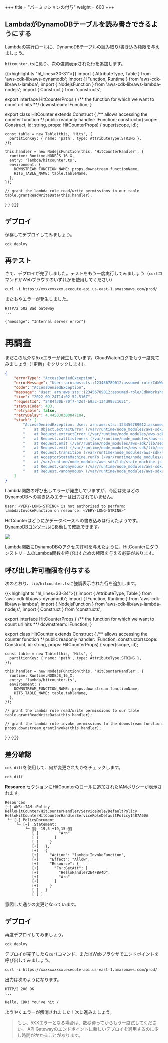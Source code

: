 +++
title = "パーミッションの付与"
weight = 600
+++

## LambdaがDynamoDBテーブルを読み書きできるようにする

Lambdaの実行ロールに、DynamoDBテーブルの読み取り/書き込み権限を与えましょう。

`hitcounter.ts`に戻り、次の強調表示された行を追加します。

{{<highlight ts "hl_lines=30-31">}}
import { AttributeType, Table } from 'aws-cdk-lib/aws-dynamodb';
import { IFunction, Runtime } from 'aws-cdk-lib/aws-lambda';
import { NodejsFunction } from 'aws-cdk-lib/aws-lambda-nodejs';
import { Construct } from 'constructs';

export interface HitCounterProps {
  /** the function for which we want to count url hits **/
  downstream: IFunction;
}

export class HitCounter extends Construct {
  /** allows accessing the counter function */
  public readonly handler: IFunction;
  constructor(scope: Construct, id: string, props: HitCounterProps) {
    super(scope, id);

    const table = new Table(this, 'Hits', {
      partitionKey: { name: 'path', type: AttributeType.STRING },
    });

    this.handler = new NodejsFunction(this, 'HitCounterHandler', {
      runtime: Runtime.NODEJS_16_X,
      entry: 'lambda/hitcounter.ts',
      environment: {
        DOWNSTREAM_FUNCTION_NAME: props.downstream.functionName,
        HITS_TABLE_NAME: table.tableName,
      },
    });

    // grant the lambda role read/write permissions to our table
    table.grantReadWriteData(this.handler);
  }
}
{{</highlight>}}

## デプロイ

保存してデプロイしてみましょう。

```
cdk deploy
```

## 再テスト

さて、デプロイが完了しました。テストをもう一度実行してみましょう（`curl`コマンドかWebブラウザのいずれかを使用してください）

```
curl -i https://xxxxxxxxxx.execute-api.us-east-1.amazonaws.com/prod/
```

またもやエラーが発生しました。

```
HTTP/2 502 Bad Gateway
...

{"message": "Internal server error"}
```

# 再調査

まだこの厄介な5xxエラーが発生しています。CloudWatchログをもう一度見てみましょう（「更新」をクリックします）。

```json
{
    "errorType": "AccessDeniedException",
    "errorMessage": "User: arn:aws:sts::123456789012:assumed-role/CdkWorkshopStack-HelloHitCounterHitCounterHandlerS-1234567890123/CdkWorkshopStack-HelloHitCounterHitCounterHandlerD-123456789012 is not authorized to perform: lambda:InvokeFunction on resource: arn:aws:lambda:ap-northeast-1:123456789012:function:CdkWorkshopStack-HelloHandler2E4FBA4D-123456789012 because no identity-based policy allows the lambda:InvokeFunction action",
    "code": "AccessDeniedException",
    "message": "User: arn:aws:sts::123456789012:assumed-role/CdkWorkshopStack-HelloHitCounterHitCounterHandlerS-1234567890123/CdkWorkshopStack-HelloHitCounterHitCounterHandlerD-123456789012 is not authorized to perform: lambda:InvokeFunction on resource: arn:aws:lambda:ap-northeast-1:123456789012:function:CdkWorkshopStack-HelloHandler2E4FBA4D-123456789012 because no identity-based policy allows the lambda:InvokeFunction action",
    "time": "2022-09-24T14:02:52.516Z",
    "requestId": "2484f30b-70f7-42df-b9ac-134d995c1631",
    "statusCode": 403,
    "retryable": false,
    "retryDelay": 4.445030300047104,
    "stack": [
        "AccessDeniedException: User: arn:aws:sts::123456789012:assumed-role/CdkWorkshopStack-HelloHitCounterHitCounterHandlerS-1234567890123/CdkWorkshopStack-HelloHitCounterHitCounterHandlerD-123456789012 is not authorized to perform: lambda:InvokeFunction on resource: arn:aws:lambda:ap-northeast-1:123456789012:function:CdkWorkshopStack-HelloHandler2E4FBA4D-123456789012 because no identity-based policy allows the lambda:InvokeFunction action",
        "    at Object.extractError (/var/runtime/node_modules/aws-sdk/lib/protocol/json.js:52:27)",
        "    at Request.extractError (/var/runtime/node_modules/aws-sdk/lib/protocol/rest_json.js:49:8)",
        "    at Request.callListeners (/var/runtime/node_modules/aws-sdk/lib/sequential_executor.js:106:20)",
        "    at Request.emit (/var/runtime/node_modules/aws-sdk/lib/sequential_executor.js:78:10)",
        "    at Request.emit (/var/runtime/node_modules/aws-sdk/lib/request.js:686:14)",
        "    at Request.transition (/var/runtime/node_modules/aws-sdk/lib/request.js:22:10)",
        "    at AcceptorStateMachine.runTo (/var/runtime/node_modules/aws-sdk/lib/state_machine.js:14:12)",
        "    at /var/runtime/node_modules/aws-sdk/lib/state_machine.js:26:10",
        "    at Request.<anonymous> (/var/runtime/node_modules/aws-sdk/lib/request.js:38:9)",
        "    at Request.<anonymous> (/var/runtime/node_modules/aws-sdk/lib/request.js:688:12)"
    ]
}
```

Lambda関数の呼び出しエラーが発生していますが、今回は先ほどのDynamoDBへの書き込みエラーは出力されていません。

```
User: <VERY-LONG-STRING> is not authorized to perform: lambda:InvokeFunction on resource: <VERY-LONG-STRING>"
```

HitCounterはどうにかデータベースへの書き込みは行えたようです。
[DynamoDBコンソール](https://console.aws.amazon.com/dynamodb/home)に移動して確認できます。

![](./logs5.png)

Lambda関数にDynamoDBのアクセス許可を与えたように、HitCounterにダウンストリームのLambda関数を呼び出すための権限を与える必要があります。

## 呼び出し許可権限を付与する

次のとおり、`lib/hitcounter.ts`に強調表示された行を追加します。

{{<highlight ts "hl_lines=33-34">}}
import { AttributeType, Table } from 'aws-cdk-lib/aws-dynamodb';
import { IFunction, Runtime } from 'aws-cdk-lib/aws-lambda';
import { NodejsFunction } from 'aws-cdk-lib/aws-lambda-nodejs';
import { Construct } from 'constructs';

export interface HitCounterProps {
  /** the function for which we want to count url hits **/
  downstream: IFunction;
}

export class HitCounter extends Construct {
  /** allows accessing the counter function */
  public readonly handler: IFunction;
  constructor(scope: Construct, id: string, props: HitCounterProps) {
    super(scope, id);

    const table = new Table(this, 'Hits', {
      partitionKey: { name: 'path', type: AttributeType.STRING },
    });

    this.handler = new NodejsFunction(this, 'HitCounterHandler', {
      runtime: Runtime.NODEJS_16_X,
      entry: 'lambda/hitcounter.ts',
      environment: {
        DOWNSTREAM_FUNCTION_NAME: props.downstream.functionName,
        HITS_TABLE_NAME: table.tableName,
      },
    });

    // grant the lambda role read/write permissions to our table
    table.grantReadWriteData(this.handler);

    // grant the lambda role invoke permissions to the downstream function
    props.downstream.grantInvoke(this.handler);
  }
}
{{</highlight>}}

## 差分確認

`cdk diff`を使用して、何が変更されたかをチェックします。

```
cdk diff
```

**Resource** セクションにHitCounterのロールに追加されたIAMポリシーが表示されます。

```
Resources
[~] AWS::IAM::Policy HelloHitCounter/HitCounterHandler/ServiceRole/DefaultPolicy HelloHitCounterHitCounterHandlerServiceRoleDefaultPolicy1487A60A
 └─ [~] PolicyDocument
     └─ [~] .Statement:
         └─ @@ -19,5 +19,15 @@
            [ ]         "Arn"
            [ ]       ]
            [ ]     }
            [+]   },
            [+]   {
            [+]     "Action": "lambda:InvokeFunction",
            [+]     "Effect": "Allow",
            [+]     "Resource": {
            [+]       "Fn::GetAtt": [
            [+]         "HelloHandler2E4FBA4D",
            [+]         "Arn"
            [+]       ]
            [+]     }
            [ ]   }
            [ ] ]
```

意図した通りの変更となっています。

## デプロイ

再度デプロイしてみましょう。

```
cdk deploy
```

デプロイが完了したら`curl`コマンド、またはWebブラウザでエンドポイントを呼び出してみましょう。

```
curl -i https://xxxxxxxxxx.execute-api.us-east-1.amazonaws.com/prod/
```

出力は次のようになります。

```
HTTP/2 200 OK
...

Hello, CDK! You've hit /
```

ようやくエラーが解消されました！次に進みましょう。

> もし、5XXエラーとなる場合は、数秒待ってからもう一度試してください。
> API Gatewayのエンドポイントに新しいデプロイを適用するのに少し時間がかかることがあります。
